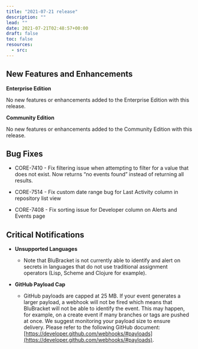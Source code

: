 ```yaml
---
title: "2021-07-21 release"
description: ""
lead: ""
date: 2021-07-21T02:48:57+00:00
draft: false
toc: false
resources:
  - src:
---
```


**New Features and Enhancements**
---------------------------------

**Enterprise Edition**

No new features or enhancements added to the Enterprise Edition with this release.

**Community Edition**

No new features or enhancements added to the Community Edition with this release.

**Bug Fixes**
-------------

* CORE-7410 - Fix filtering issue when attempting to filter for a value that does not exist. Now returns “no events found” instead of returning all results.
    
* CORE-7514 - Fix custom date range bug for Last Activity column in repository list view
    
* CORE-7408 - Fix sorting issue for Developer column on Alerts and Events page
    

**Critical Notifications**
--------------------------

* **Unsupported Languages**
    
    * Note that BluBracket is not currently able to identify and alert on secrets in languages that do not use traditional assignment operators (Lisp, Scheme and Clojure for example).
        
* **GitHub Payload Cap**
    
    * GitHub payloads are capped at 25 MB. If your event generates a larger payload, a webhook will not be fired which means that BluBracket will not be able to identify the event. This may happen, for example, on a create event if many branches or tags are pushed at once. We suggest monitoring your payload size to ensure delivery. Please refer to the following GitHub document: [https://developer.github.com/webhooks/#payloads](https://developer.github.com/webhooks/#payloads).